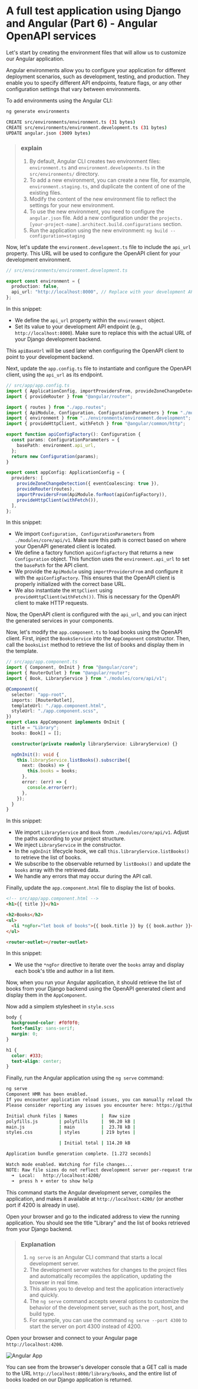 # A full test application using Django and Angular (Part 6) - Angular OpenAPI services

Let's start by creating the environment files that will allow us to customize our Angular application.

Angular environments allow you to configure your application for different deployment scenarios, such as development, testing, and production. They enable you to specify different API endpoints, feature flags, or any other configuration settings that vary between environments.

To add environments using the Angular CLI:

```bash
ng generate environments

CREATE src/environments/environment.ts (31 bytes)
CREATE src/environments/environment.development.ts (31 bytes)
UPDATE angular.json (3009 bytes)
```

> ### explain
>
> 1.  By default, Angular CLI creates two environment files: `environment.ts` and `environment.developments.ts` in the `src/environments/` directory.
> 2.  To add a new environment, you can create a new file, for example, `environment.staging.ts`, and duplicate the content of one of the existing files.
> 3.  Modify the content of the new environment file to reflect the settings for your new environment.
> 4.  To use the new environment, you need to configure the `angular.json` file. Add a new configuration under the `projects.[your-project-name].architect.build.configurations` section.
> 5.  Run the application using the new environment: `ng build --configuration=staging`

Now, let's update the `environment.development.ts` file to include the `api_url` property. This URL will be used to configure the OpenAPI client for your development environment.

```typescript
// src/environments/environment.development.ts

export const environment = {
  production: false,
  api_url: "http://localhost:8000", // Replace with your development API URL
};
```

In this snippet:

- We define the `api_url` property within the `environment` object.
- Set its value to your development API endpoint (e.g., `http://localhost:8000`). Make sure to replace this with the actual URL of your Django development backend.

This `apiBaseUrl` will be used later when configuring the OpenAPI client to point to your development backend.

Next, update the `app.config.ts` file to instantiate and configure the OpenAPI client, using the `api_url` as its endpoint.

```typescript
// src/app/app.config.ts
import { ApplicationConfig, importProvidersFrom, provideZoneChangeDetection } from "@angular/core";
import { provideRouter } from "@angular/router";

import { routes } from "./app.routes";
import { ApiModule, Configuration, ConfigurationParameters } from "./modules/core/api/v1";
import { environment } from "../environments/environment.development";
import { provideHttpClient, withFetch } from "@angular/common/http";

export function apiConfigFactory(): Configuration {
  const params: ConfigurationParameters = {
    basePath: environment.api_url,
  };
  return new Configuration(params);
}

export const appConfig: ApplicationConfig = {
  providers: [
    provideZoneChangeDetection({ eventCoalescing: true }),
    provideRouter(routes),
    importProvidersFrom(ApiModule.forRoot(apiConfigFactory)),
    provideHttpClient(withFetch()),
  ],
};
```

In this snippet:

- We import `Configuration, ConfigurationParameters` from `./modules/core/api/v1`. Make sure this path is correct based on where your OpenAPI generated client is located.
- We define a factory function `apiConfigFactory` that returns a new `Configuration` object. This function uses the `environment.api_url` to set the `basePath` for the API client.
- We provide the `ApiModule` using `importProvidersFrom` and configure it with the `apiConfigFactory`. This ensures that the OpenAPI client is properly initialized with the correct base URL.
- We also instantiate the `HttpClient` using `provideHttpClient(withFetch())`. This is necessary for the OpenAPI client to make HTTP requests.

Now, the OpenAPI client is configured with the `api_url`, and you can inject the generated services in your components.

Now, let's modify the `app.component.ts` to load books using the OpenAPI client. First, inject the `BooksService` into the `AppComponent` constructor. Then, call the `booksList` method to retrieve the list of books and display them in the template.

```typescript
// src/app/app.component.ts
import { Component, OnInit } from "@angular/core";
import { RouterOutlet } from "@angular/router";
import { Book, LibraryService } from "./modules/core/api/v1";

@Component({
  selector: "app-root",
  imports: [RouterOutlet],
  templateUrl: "./app.component.html",
  styleUrl: "./app.component.scss",
})
export class AppComponent implements OnInit {
  title = "Library";
  books: Book[] = [];

  constructor(private readonly libraryService: LibraryService) {}

  ngOnInit(): void {
    this.libraryService.listBooks().subscribe({
      next: (books) => {
        this.books = books;
      },
      error: (err) => {
        console.error(err);
      },
    });
  }
}
```

In this snippet:

- We import `LibraryService` and `Book` from `./modules/core/api/v1`. Adjust the paths according to your project structure.
- We inject `LibraryService` in the constructor.
- In the `ngOnInit` lifecycle hook, we call `this.libraryService.listBooks()` to retrieve the list of books.
- We subscribe to the observable returned by `listBooks()` and update the `books` array with the retrieved data.
- We handle any errors that may occur during the API call.

Finally, update the `app.component.html` file to display the list of books.

```html
<!-- src/app/app.component.html -->
<h1>{{ title }}</h1>

<h2>Books</h2>
<ul>
  <li *ngFor="let book of books">{{ book.title }} by {{ book.author }}</li>
</ul>

<router-outlet></router-outlet>
```

In this snippet:

- We use the `*ngFor` directive to iterate over the `books` array and display each book's title and author in a list item.

Now, when you run your Angular application, it should retrieve the list of books from your Django backend using the OpenAPI generated client and display them in the `AppComponent`.

Now add a simplem stylesheet in `style.scss`

```css
body {
  background-color: #f0f0f0;
  font-family: sans-serif;
  margin: 0;
}

h1 {
  color: #333;
  text-align: center;
}
```

Finally, run the Angular application using the `ng serve` command:

```bash
ng serve
Component HMR has been enabled.
If you encounter application reload issues, you can manually reload the page to bypass HMR and/or disable this feature with the `--no-hmr` command line option.
Please consider reporting any issues you encounter here: https://github.com/angular/angular-cli/issues

Initial chunk files | Names         |  Raw size
polyfills.js        | polyfills     |  90.20 kB |
main.js             | main          |  23.78 kB |
styles.css          | styles        | 219 bytes |

                    | Initial total | 114.20 kB

Application bundle generation complete. [1.272 seconds]

Watch mode enabled. Watching for file changes...
NOTE: Raw file sizes do not reflect development server per-request transformations.
  ➜  Local:   http://localhost:4200/
  ➜  press h + enter to show help
```

This command starts the Angular development server, compiles the application, and makes it available at `http://localhost:4200/` (or another port if 4200 is already in use).

Open your browser and go to the indicated address to view the running application. You should see the title "Library" and the list of books retrieved from your Django backend.

> ### Explanation
>
> 1.  `ng serve` is an Angular CLI command that starts a local development server.
> 2.  The development server watches for changes to the project files and automatically recompiles the application, updating the browser in real time.
> 3.  This allows you to develop and test the application interactively and quickly.
> 4.  The `ng serve` command accepts several options to customize the behavior of the development server, such as the port, host, and build type.
> 5.  For example, you can use the command `ng serve --port 4300` to start the server on port 4300 instead of 4200.

Open your browser and connect to your Angular page `http://localhost:4200`.

![Angular App](/docs/images/part6_1.png)

You can see from the browser's developer console that a GET call is made to the URL `http://localhost:8000/library/books`, and the entire list of books loaded on our Django application is returned.
